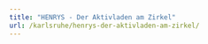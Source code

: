 ```yaml
---
title: "HENRYS - Der Aktivladen am Zirkel"
url: /karlsruhe/henrys-der-aktivladen-am-zirkel/
---
```

